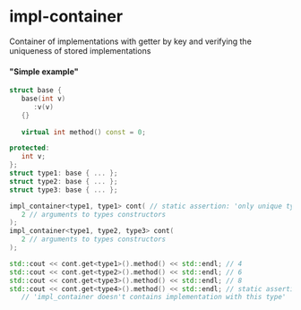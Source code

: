impl-container
==============

Container of implementations with getter by key and verifying the uniqueness of stored implementations

#### "Simple example"
```cpp
struct base {
   base(int v)
      :v(v)
   {}
   
   virtual int method() const = 0;

protected:
   int v;
};
struct type1: base { ... };
struct type2: base { ... };
struct type3: base { ... };

impl_container<type1, type1> cont( // static assertion: 'only unique types allowed'
   2 // arguments to types constructors
);
impl_container<type1, type2, type3> cont(
   2 // arguments to types constructors
);

std::cout << cont.get<type1>().method() << std::endl; // 4
std::cout << cont.get<type2>().method() << std::endl; // 6
std::cout << cont.get<type3>().method() << std::endl; // 8
std::cout << cont.get<type4>().method() << std::endl; // static assertion:
   // 'impl_container doesn't contains implementation with this type'

```
